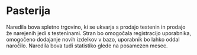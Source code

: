 # Pasterija

Naredila bova spletno trgovino, ki se ukvarja s prodajo testenin in prodajo že narejenih jedi s testeninami. Stran bo omogočala registracijo uporabnika, omogočeno dodajanje novih izdelkov v bazo, uporabnik bo lahko oddal naročilo. Naredila bova tudi statistiko glede na posamezen mesec.
